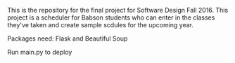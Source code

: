 This is the repository for the final project for Software Design Fall 2016.
This project is a scheduler for Babson students who can enter in the classes they've taken and create sample scdules for the upcoming year.

Packages need: Flask and Beautiful Soup

Run main.py to deploy
